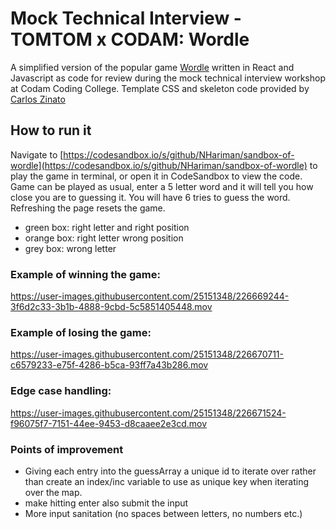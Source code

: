 # Mock Technical Interview - TOMTOM x CODAM: Wordle

A simplified version of the popular game [Wordle](https://www.nytimes.com/games/wordle/index.html") written in React and Javascript as code for review during the mock technical interview workshop at Codam Coding College. Template CSS and skeleton code provided by [Carlos Zinato](https://www.linkedin.com/in/carloszinato/)

## How to run it

Navigate to [https://codesandbox.io/s/github/NHariman/sandbox-of-wordle](https://codesandbox.io/s/github/NHariman/sandbox-of-wordle) to play the game in terminal, or open it in CodeSandbox to view the code. Game can be played as usual, enter a 5 letter word and it will tell you how close you are to guessing it. You will have 6 tries to guess the word. 
Refreshing the page resets the game.
- green box: right letter and right position
- orange box: right letter wrong position
- grey box: wrong letter

### Example of winning the game:

https://user-images.githubusercontent.com/25151348/226669244-3f6d2c33-3b1b-4888-9cbd-5c5851405448.mov

### Example of losing the game:

https://user-images.githubusercontent.com/25151348/226670711-c6579233-e75f-4286-b5ca-93ff7a43b286.mov

### Edge case handling:

https://user-images.githubusercontent.com/25151348/226671524-f96075f7-7151-44ee-9453-d8caaee2e3cd.mov

### Points of improvement
- Giving each entry into the guessArray a unique id to iterate over rather than create an index/inc variable to use as unique key when iterating over the map.
- make hitting enter also submit the input
- More input sanitation (no spaces between letters, no numbers etc.)
